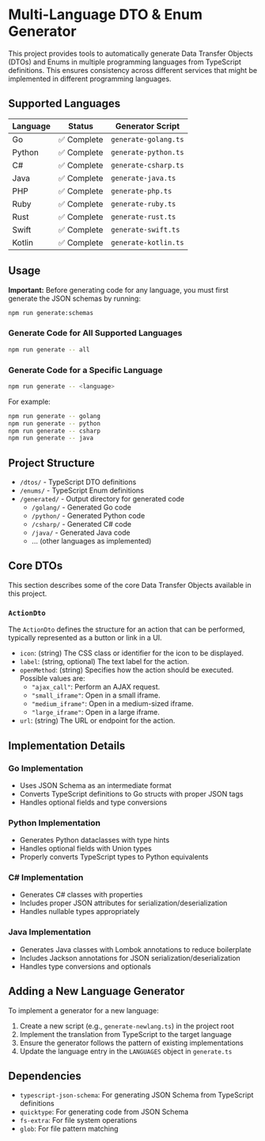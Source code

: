 # Multi-Language DTO & Enum Generator

This project provides tools to automatically generate Data Transfer Objects (DTOs) and Enums in multiple programming languages from TypeScript definitions. This ensures consistency across different services that might be implemented in different programming languages.

## Supported Languages

| Language   | Status      | Generator Script       |
|------------|-------------|------------------------|
| Go         | ✅ Complete | `generate-golang.ts`   |
| Python     | ✅ Complete | `generate-python.ts`   |
| C#         | ✅ Complete | `generate-csharp.ts`   |
| Java       | ✅ Complete | `generate-java.ts`     |
| PHP        | ✅ Complete | `generate-php.ts`      |
| Ruby       | ✅ Complete | `generate-ruby.ts`     |
| Rust       | ✅ Complete | `generate-rust.ts`     |
| Swift      | ✅ Complete | `generate-swift.ts`    |
| Kotlin     | ✅ Complete | `generate-kotlin.ts`   |

## Usage

**Important:** Before generating code for any language, you must first generate the JSON schemas by running:
```bash
npm run generate:schemas
```

### Generate Code for All Supported Languages

```bash
npm run generate -- all
```

### Generate Code for a Specific Language

```bash
npm run generate -- <language>
```

For example:
```bash
npm run generate -- golang
npm run generate -- python
npm run generate -- csharp
npm run generate -- java
```

## Project Structure

- `/dtos/` - TypeScript DTO definitions
- `/enums/` - TypeScript Enum definitions
- `/generated/` - Output directory for generated code
  - `/golang/` - Generated Go code
  - `/python/` - Generated Python code
  - `/csharp/` - Generated C# code
  - `/java/` - Generated Java code
  - ... (other languages as implemented)


## Core DTOs

This section describes some of the core Data Transfer Objects available in this project.

### `ActionDto`

The `ActionDto` defines the structure for an action that can be performed, typically represented as a button or link in a UI.

-   `icon`: (string) The CSS class or identifier for the icon to be displayed.
-   `label`: (string, optional) The text label for the action.
-   `openMethod`: (string) Specifies how the action should be executed. Possible values are:
    -   `"ajax_call"`: Perform an AJAX request.
    -   `"small_iframe"`: Open in a small iframe.
    -   `"medium_iframe"`: Open in a medium-sized iframe.
    -   `"large_iframe"`: Open in a large iframe.
-   `url`: (string) The URL or endpoint for the action.

## Implementation Details

### Go Implementation

- Uses JSON Schema as an intermediate format
- Converts TypeScript definitions to Go structs with proper JSON tags
- Handles optional fields and type conversions

### Python Implementation

- Generates Python dataclasses with type hints
- Handles optional fields with Union types
- Properly converts TypeScript types to Python equivalents

### C# Implementation

- Generates C# classes with properties
- Includes proper JSON attributes for serialization/deserialization
- Handles nullable types appropriately

### Java Implementation

- Generates Java classes with Lombok annotations to reduce boilerplate
- Includes Jackson annotations for JSON serialization/deserialization
- Handles type conversions and optionals

## Adding a New Language Generator

To implement a generator for a new language:

1. Create a new script (e.g., `generate-newlang.ts`) in the project root
2. Implement the translation from TypeScript to the target language
3. Ensure the generator follows the pattern of existing implementations
4. Update the language entry in the `LANGUAGES` object in `generate.ts`

## Dependencies

- `typescript-json-schema`: For generating JSON Schema from TypeScript definitions
- `quicktype`: For generating code from JSON Schema
- `fs-extra`: For file system operations
- `glob`: For file pattern matching
